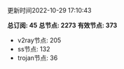 更新时间2022-10-29 17:10:43

**总订阅: 45**
**总节点: 2273**
**有效节点: 373**
- v2ray节点: 205
- ss节点: 132
- trojan节点: 36
